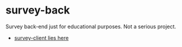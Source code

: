 # survey-back
Survey back-end just for educational purposes. Not a serious project.
- [survey-client lies here](https://github.com/getsadzeg/survey-client)
